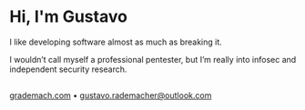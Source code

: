 # Hi, I'm Gustavo
I like developing software almost as much as breaking it.

I wouldn’t call myself a professional pentester, but I’m really into infosec and independent security research.

##
[grademach.com](https://grademach.com) • gustavo.rademacher@outlook.com
